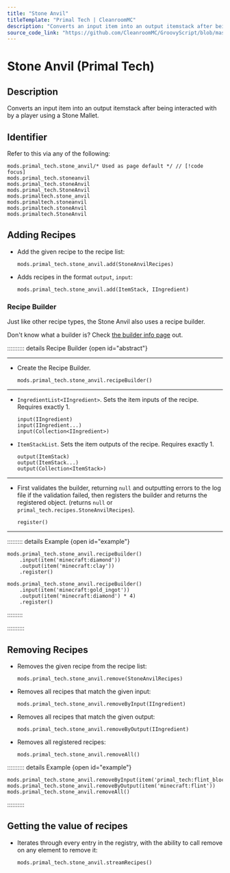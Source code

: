 ```yaml
---
title: "Stone Anvil"
titleTemplate: "Primal Tech | CleanroomMC"
description: "Converts an input item into an output itemstack after being interacted with by a player using a Stone Mallet."
source_code_link: "https://github.com/CleanroomMC/GroovyScript/blob/master/src/main/java/com/cleanroommc/groovyscript/compat/mods/primaltech/StoneAnvil.java"
---
```


# Stone Anvil (Primal Tech)

## Description

Converts an input item into an output itemstack after being interacted with by a player using a Stone Mallet.

## Identifier

Refer to this via any of the following:

```groovy:no-line-numbers {1}
mods.primal_tech.stone_anvil/* Used as page default */ // [!code focus]
mods.primal_tech.stoneanvil
mods.primal_tech.stoneAnvil
mods.primal_tech.StoneAnvil
mods.primaltech.stone_anvil
mods.primaltech.stoneanvil
mods.primaltech.stoneAnvil
mods.primaltech.StoneAnvil
```


## Adding Recipes

- Add the given recipe to the recipe list:

    ```groovy:no-line-numbers
    mods.primal_tech.stone_anvil.add(StoneAnvilRecipes)
    ```

- Adds recipes in the format `output`, `input`:

    ```groovy:no-line-numbers
    mods.primal_tech.stone_anvil.add(ItemStack, IIngredient)
    ```


### Recipe Builder

Just like other recipe types, the Stone Anvil also uses a recipe builder.

Don't know what a builder is? Check [the builder info page](../../getting_started/builder.md) out.

:::::::::: details Recipe Builder {open id="abstract"}

---

- Create the Recipe Builder.

    ```groovy:no-line-numbers
    mods.primal_tech.stone_anvil.recipeBuilder()
    ```

---

- `IngredientList<IIngredient>`. Sets the item inputs of the recipe. Requires exactly 1.

    ```groovy:no-line-numbers
    input(IIngredient)
    input(IIngredient...)
    input(Collection<IIngredient>)
    ```

- `ItemStackList`. Sets the item outputs of the recipe. Requires exactly 1.

    ```groovy:no-line-numbers
    output(ItemStack)
    output(ItemStack...)
    output(Collection<ItemStack>)
    ```

---

- First validates the builder, returning `null` and outputting errors to the log file if the validation failed, then registers the builder and returns the registered object. (returns `null` or `primal_tech.recipes.StoneAnvilRecipes`).

    ```groovy:no-line-numbers
    register()
    ```

---

::::::::: details Example {open id="example"}
```groovy:no-line-numbers
mods.primal_tech.stone_anvil.recipeBuilder()
    .input(item('minecraft:diamond'))
    .output(item('minecraft:clay'))
    .register()

mods.primal_tech.stone_anvil.recipeBuilder()
    .input(item('minecraft:gold_ingot'))
    .output(item('minecraft:diamond') * 4)
    .register()
```

:::::::::

::::::::::

## Removing Recipes

- Removes the given recipe from the recipe list:

    ```groovy:no-line-numbers
    mods.primal_tech.stone_anvil.remove(StoneAnvilRecipes)
    ```

- Removes all recipes that match the given input:

    ```groovy:no-line-numbers
    mods.primal_tech.stone_anvil.removeByInput(IIngredient)
    ```

- Removes all recipes that match the given output:

    ```groovy:no-line-numbers
    mods.primal_tech.stone_anvil.removeByOutput(IIngredient)
    ```

- Removes all registered recipes:

    ```groovy:no-line-numbers
    mods.primal_tech.stone_anvil.removeAll()
    ```

:::::::::: details Example {open id="example"}
```groovy:no-line-numbers
mods.primal_tech.stone_anvil.removeByInput(item('primal_tech:flint_block'))
mods.primal_tech.stone_anvil.removeByOutput(item('minecraft:flint'))
mods.primal_tech.stone_anvil.removeAll()
```

::::::::::

## Getting the value of recipes

- Iterates through every entry in the registry, with the ability to call remove on any element to remove it:

    ```groovy:no-line-numbers
    mods.primal_tech.stone_anvil.streamRecipes()
    ```
